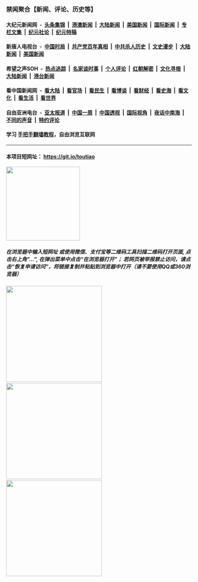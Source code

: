 ### 禁闻聚合【新闻、评论、历史等】

#### 大纪元新闻网 &nbsp;-&nbsp; [头条集锦](indexes/E头条集锦.md?t=03171302) &nbsp;|&nbsp; [港澳新闻](indexes/E港澳新闻.md?t=03171302)  &nbsp;|&nbsp; [大陆新闻](indexes/E大陆新闻.md?t=03171302) &nbsp;|&nbsp; [美国新闻](indexes/E美国新闻.md?t=03171302) &nbsp;|&nbsp; [国际新闻](indexes/E国际新闻.md?t=03171302) &nbsp;|&nbsp; [专栏文集](indexes/E专栏文集.md?t=03171302) &nbsp;|&nbsp; [纪元社论](indexes/E纪元社论.md?t=03171302) &nbsp;|&nbsp; [纪元特稿](indexes/E纪元特稿.md?t=03171302) 

#### 新唐人电视台 &nbsp;-&nbsp; [中国时局](indexes/N中国时局.md?t=03171302) &nbsp;|&nbsp; [共产党百年真相](indexes/N共产党百年真相.md?t=03171302) &nbsp;|&nbsp; [中共杀人历史](indexes/N中共杀人历史.md?t=03171302) &nbsp;|&nbsp; [文史漫步](indexes/N文史漫步.md?t=03171302) &nbsp;|&nbsp; [大陆新闻](indexes/N大陆新闻.md?t=03171302) &nbsp;|&nbsp; [美国新闻](indexes/N美国新闻.md?t=03171302)

#### 希望之声SOH &nbsp;-&nbsp; [热点追踪](indexes/H热点追踪.md?t=03171302) &nbsp;|&nbsp; [名家谈时事](indexes/H名家谈时事.md?t=03171302) &nbsp;|&nbsp; [个人评论](indexes/H个人评论.md?t=03171302)  &nbsp;|&nbsp; [红朝解密](indexes/H红朝解密.md?t=03171302) &nbsp;|&nbsp; [文化寻根](indexes/H文化寻根.md?t=03171302) &nbsp;|&nbsp; [大陆新闻](indexes/H大陆新闻.md?t=03171302) &nbsp;|&nbsp; [港台新闻](indexes/H港台新闻.md?t=03171302)

#### 看中国新闻网 &nbsp;-&nbsp; [看大陆](indexes/S看大陆.md?t=03171302) &nbsp;|&nbsp; [看官场](indexes/S看官场.md?t=03171302) &nbsp;|&nbsp; [看民生](indexes/S看民生.md?t=03171302)  &nbsp;|&nbsp; [看博谈](indexes/S看博谈.md?t=03171302) &nbsp;|&nbsp; [看财经](indexes/S看财经.md?t=03171302) &nbsp;|&nbsp; [看史海](indexes/S看史海.md?t=03171302) &nbsp;|&nbsp; [看文化](indexes/S看文化.md?t=03171302) &nbsp;|&nbsp; [看生活](indexes/S看生活.md?t=03171302) &nbsp;|&nbsp; [看世界](indexes/S看世界.md?t=03171302)

#### 自由亚洲电台 &nbsp;-&nbsp; [亚太报道](indexes/R亚太报道.md?t=03171302) &nbsp;|&nbsp; [中国一周](indexes/R中国一周.md?t=03171302) &nbsp;|&nbsp; [中国透视](indexes/R中国透视.md?t=03171302)  &nbsp;|&nbsp; [国际视角](indexes/R国际视角.md?t=03171302) &nbsp;|&nbsp; [夜话中南海](indexes/R夜话中南海.md?t=03171302) &nbsp;|&nbsp; [不同的声音](indexes/R不同的声音.md?t=03171302) &nbsp;|&nbsp; [特约评论](indexes/R特约评论.md?t=03171302)

#### 学习 [手把手翻墙教程](https://github.com/gfw-breaker/guides/wiki)，自由浏览互联网

----

#### 本项目短网址： https://git.io/toutiao
<img src="https://raw.githubusercontent.com/gfw-breaker/banned-news/master/scripts/img/qr.png" width="200px"/>  

##### 在浏览器中输入短网址 或使用微信、支付宝等二维码工具扫描二维码打开页面, 点击右上角"...", 在弹出菜单中点击“在浏览器打开”； 若网页被举报禁止访问，请点击“恢复申请访问”，将链接复制并粘贴到浏览器中打开（请不要使用QQ或360浏览器）

<img src="https://raw.githubusercontent.com/gfw-breaker/banned-news/master/scripts/img/1.png" width="260px"/> &nbsp; <img src="https://raw.githubusercontent.com/gfw-breaker/banned-news/master/scripts/img/2.png" width="260px"/> &nbsp; <img src="https://raw.githubusercontent.com/gfw-breaker/banned-news/master/scripts/img/3.png" width="260px"/>

